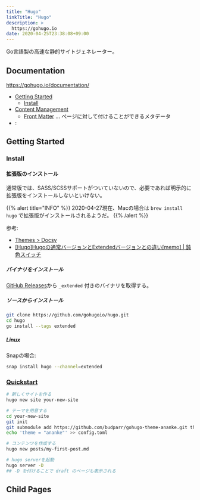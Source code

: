 ```yaml
---
title: "Hugo"
linkTitle: "Hugo"
description: >
  https://gohugo.io
date: 2020-04-25T23:38:08+09:00
---
```


Go言語製の高速な静的サイトジェネレーター。

## Documentation

https://gohugo.io/documentation/

- [Getting Started](https://gohugo.io/getting-started/)
  - [Install](https://gohugo.io/getting-started/installing/)
- [Content Management](https://gohugo.io/content-management/)
  - [Front Matter](https://gohugo.io/content-management/front-matter/) ... ページに対して付けることができるメタデータ
- :

## Getting Started
### Install
#### 拡張版のインストール

通常版では、SASS/SCSSサポートがついていないので、必要であれば明示的に拡張版をインストールしないといけない。

{{% alert title="INFO" %}}
2020-04-27現在、Macの場合は `brew install hugo` で拡張版がインストールされるようだ。
{{% /alert %}}

参考:

- [Themes > Docsy](./themes/docsy/#getting-started)
- [\[Hugo\]Hugoの通常バージョンとExtendedバージョンとの違い\[memo\] | 鈍色スイッチ](https://donsyoku.com/software/hugo-what-is-extended-version.html)

##### バイナリをインストール

[GitHub Releases](https://github.com/gohugoio/hugo/releases)から `_extended` 付きのバイナリを取得する。

##### ソースからインストール

```sh
git clone https://github.com/gohugoio/hugo.git
cd hugo
go install --tags extended
```

##### Linux

Snapの場合:

```sh
snap install hugo --channel=extended
```

### [Quickstart](https://gohugo.io/getting-started/quick-start/)

```sh
# 新しくサイトを作る
hugo new site your-new-site

# テーマを用意する
cd your-new-site
git init
git submodule add https://github.com/budparr/gohugo-theme-ananke.git themes/ananke
echo 'theme = "ananke"' >> config.toml

# コンテンツを作成する
hugo new posts/my-first-post.md

# hugo serverを起動
hugo server -D
## -D を付けることで draft のページも表示される
```

## Child Pages
